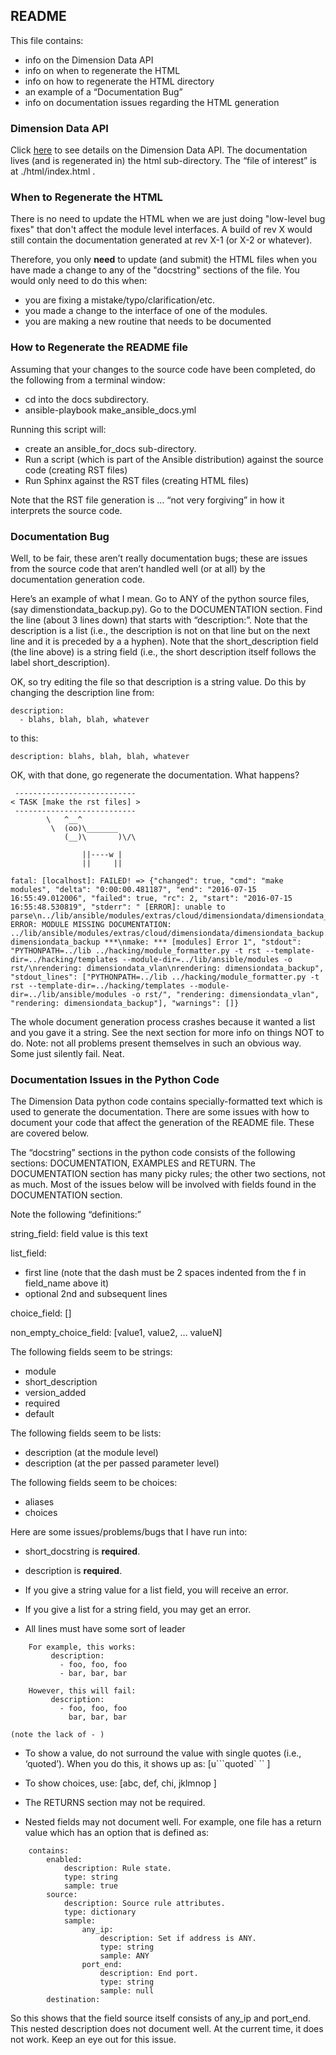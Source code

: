 
## README

This file contains:
* info on the Dimension Data API
* info on when to regenerate the HTML
* info on how to regenerate the HTML directory
* an example of a “Documentation Bug”
* info on documentation issues regarding the HTML generation

### Dimension Data API

Click [here](./html/index.html) to see details on the Dimension Data API.
The documentation lives (and is regenerated in) the html sub-directory.
The “file of interest” is at ./html/index.html .

### When to Regenerate the HTML

There is no need to update the HTML when we are just doing "low-level bug fixes" that don't affect the module level interfaces.
A build of rev X would still contain the documentation generated at rev X-1 (or X-2 or whatever).


Therefore, you only **need** to update (and submit) the HTML files when you have made a change to any of the "docstring" sections of the file.
You would only need to do this when:
* you are fixing a mistake/typo/clarification/etc.
* you made a change to the interface of one of the modules.
* you are making a new routine that needs to be documented


### How to Regenerate the README file

Assuming that your changes to the source code have been completed, do the following from a terminal window:

* cd into the docs subdirectory.
* ansible-playbook make_ansible_docs.yml

Running this script will:

* create an ansible_for_docs sub-directory.
* Run a script (which is part of the Ansible distribution) against the source code (creating RST files)
* Run Sphinx against the RST files (creating HTML files)

Note that the RST file generation is … “not very forgiving” in how it interprets the source code.

### Documentation Bug

Well, to be fair, these aren’t really documentation bugs; these are issues from the source code that aren’t handled well (or at all) by the documentation generation code.

Here’s an example of what I mean.
Go to ANY of the python source files, (say dimenstiondata_backup.py). Go to the DOCUMENTATION section.  Find the line (about 3 lines down) that starts with “description:”.  Note that the description is a list (i.e., the description is not on that line but on the next line and it is preceded by a a hyphen).  Note that the short_description field (the line above) is a string field (i.e., the short description itself follows the label short_description).

OK, so try editing the file so that description is a string value.  Do this by changing the description line from:

```
description:
  - blahs, blah, blah, whatever
```

to this:

```
description: blahs, blah, blah, whatever
```

OK, with that done, go regenerate the documentation.
What happens?

```
 ---------------------------
< TASK [make the rst files] >
 ---------------------------
        \   ^__^
         \  (oo)\_______
            (__)\       )\/\

                ||----w |
                ||     ||

fatal: [localhost]: FAILED! => {"changed": true, "cmd": "make modules", "delta": "0:00:00.481187", "end": "2016-07-15 16:55:49.012006", "failed": true, "rc": 2, "start": "2016-07-15 16:55:48.530819", "stderr": " [ERROR]: unable to parse\n../lib/ansible/modules/extras/cloud/dimensiondata/dimensiondata_backup.py\n*** ERROR: MODULE MISSING DOCUMENTATION: ../lib/ansible/modules/extras/cloud/dimensiondata/dimensiondata_backup.py, dimensiondata_backup ***\nmake: *** [modules] Error 1", "stdout": "PYTHONPATH=../lib ../hacking/module_formatter.py -t rst --template-dir=../hacking/templates --module-dir=../lib/ansible/modules -o rst/\nrendering: dimensiondata_vlan\nrendering: dimensiondata_backup", "stdout_lines": ["PYTHONPATH=../lib ../hacking/module_formatter.py -t rst --template-dir=../hacking/templates --module-dir=../lib/ansible/modules -o rst/", "rendering: dimensiondata_vlan", "rendering: dimensiondata_backup"], "warnings": []}
```

The whole document generation process crashes because it wanted a list and you gave it a string.
See the next section for more info on things NOT to do.  Note: not all problems present themselves in such an obvious way.  Some just silently fail.  Neat.


### Documentation Issues in the Python Code

The Dimension Data python code contains specially-formatted text which is used to generate the documentation.  There are some issues with how to document your code that affect the generation of the README file.  These are covered below.

The “docstring” sections in the python code consists of the following sections: DOCUMENTATION, EXAMPLES and RETURN.  The DOCUMENTATION section has many picky rules; the other two sections, not as much.  Most of the issues below will be involved with fields found in the DOCUMENTATION section.

Note the following “definitions:”

string_field: field value is this text

list_field:
  - first line (note that the dash must be 2 spaces indented from the f in field_name above it)
  - optional 2nd and subsequent lines

choice_field: []

non_empty_choice_field: [value1, value2, … valueN]


The following fields seem to be strings:
  - module
  - short_description
  - version_added
  - required
  - default
 
The following fields seem to be lists:
  - description (at the module level)
  - description (at the per passed parameter level)

The following fields seem to be choices:
  - aliases
  - choices

Here are some issues/problems/bugs that I have run into:

* short_docstring is **required**.

* description is **required**.

* If you give a string value for a list field, you will receive an error.

* If you give a list for a string field, you may get an error.

* All lines must have some sort of leader
```
    For example, this works:
         description:
           - foo, foo, foo
           - bar, bar, bar

    However, this will fail:
         description:
           - foo, foo, foo
             bar, bar, bar

(note the lack of - )

```
* To show a value, do not surround the value with single quotes (i.e., ‘quoted’).
When you do this, it shows up as: [u```quoted` `` ]

* To show choices, use: [abc, def, chi, jklmnop ]

* The RETURNS section may not be required.

* Nested fields may not document well.  For example, one file has a return value which has an option that is defined as:
```
    contains:
        enabled:
            description: Rule state.
            type: string
            sample: true
        source:
            description: Source rule attributes.
            type: dictionary
            sample:
                any_ip:
                    description: Set if address is ANY.
                    type: string
                    sample: ANY
                port_end:
                    description: End port.
                    type: string
                    sample: null
        destination:
```

So this shows that the field source itself consists of any_ip and port_end.
This nested description does not document well. At the current time, it does not work.  Keep an eye out for this issue.






